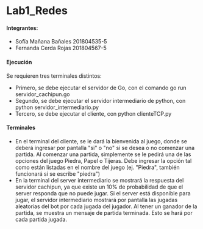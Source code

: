 # Lab1_Redes

#### Integrantes:
- Sofía Mañana Bañales 201804535-5
- Fernanda Cerda Rojas 201804567-5
    
#### Ejecución
Se requieren tres terminales distintos:
- Primero, se debe ejecutar el servidor de Go, con el comando go run servidor_cachipun.go
- Segundo, se debe ejecutar el servidor intermediario de python, con python servidor_intermediario.py
- Tercero, se debe ejecutar el cliente,  con python clienteTCP.py

#### Terminales 
- En el terminal del cliente, se le dará la bienvenida al juego, donde se deberá ingresar por pantalla "si" o "no" si se desea o no comenzar una partida. Al comenzar una partida, simplemente se le pedirá una de las opciones del juego Piedra, Papel o Tijeras. Debe ingresar la opción tal como están listadas en el nombre del juego (ej. "Piedra", también funcionará si se escribe "piedra")
- En la terminal del server intermediario se mostrará la respuesta del servidor cachipun, ya que existe un 10% de probabilidad de que el server responda que no puede jugar. Si el server está disponible para jugar, el servidor intermediario mostrará por pantalla las jugadas aleatorias del bot por cada jugada del jugador. Al tener un ganador de la partida, se muestra un mensaje de partida terminada. Esto se hará por cada partida jugada.
